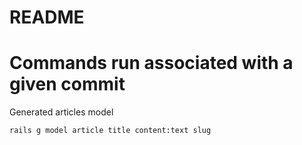 # README

# Commands run associated with a given commit
Generated articles model
```
rails g model article title content:text slug
```
